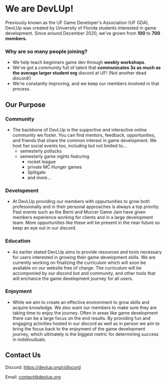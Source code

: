 # We are DevLUp!

Previously known as the UF Game Developer's Association (UF GDA), DevLUp was created by University of Florida students interested in game development. Since around December 2020, we've grown from **100** to **700 members.**

### Why are so many people joining?
  * We help teach beginners game dev through **weekly workshops**.
  * We've got a community full of talent that **communicates 3x as much as the average larger student org** discord at UF! (Not another dead discord!)
  * We're constantly improving, and we keep our members involved in that process.

## Our Purpose

### Community

* The backbone of DevLUp is the supportive and interactive online community we foster. You can find mentors, feedback, opportunities, and friends that share the common interest in game development. We host fun social events too, including but not limited to...
  * semesterly potlucks
  * semesterly game nights featuring
    * rocket league
    * private MC Hunger games
    * Splitgate
    * and more... 

### Development

* At DevLUp providing our members with oppurtunities to grow both professionally and in their personal approaches is always a top priority. Past events such as the Berni and Murcer Game Jam have given members experience working for clients and in a large development team. More oppurtunities like these will be present in the near future so keep an eye out in our discord.

### Education

* As earlier stated DevLUp aims to provide resources and tools necessary for users interested in growing their game development skills. We are currently working on finalizing the curriculum which will soon be available on our website free of charge. The curriculum will be accomponied by our discord bot and community, and other tools that will enchance the game development journey for all users.

### Enjoyment

* While we aim to create an effective environment to grow skills and acquire knowledge. We also want our members to make sure they are taking time to enjoy the journey. Often in areas like game development there can be a large focus on the end results. By providing fun and engaging activities hosted in our discord as well as in person we aim to bring the focus back to the enjoyment of the game development journey, which ultimately is the biggest metric for determining success in indidivuduals.

[//]: ## (Behind The Scenes, information on the org's story as well as just putting the credits section here.)

## Contact Us

Discord: https://devlup.org/r/discord

Email: contact@devlup.org
